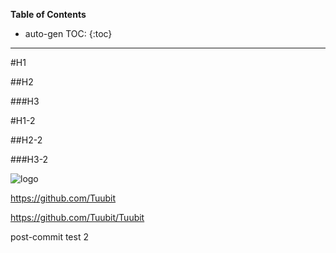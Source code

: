 __Table of Contents__

* auto-gen TOC:
{:toc}

---

#H1

##H2

###H3

#H1-2

##H2-2

###H3-2

![logo][logo]

[logo]: https://avatars3.githubusercontent.com/u/7654528?s=140 "The Logo"

https://github.com/Tuubit

https://github.com/Tuubit/Tuubit

post-commit test 2
